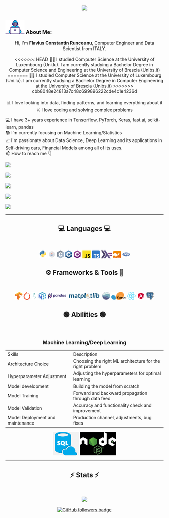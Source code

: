 <!-- FLARUN  -->

<h1 align="center">
<center>
  <a href="https://git.io/typing-svg">
    <img src="https://readme-typing-svg.herokuapp.com?font=Fira+Code&pause=1000&width=435&lines=This+is+Flavius!;Nice+to+meet+you!+%F0%9F%91%8B&center=true&size=30">
  </a>
  </center>
</h1>

### <img src="/images/Developer.gif" alt="developer gif"  height="45px"> About Me:

<p align="center">
  Hi, I'm <b>Flavius Constantin Runceanu</b>, Computer Engineer and Data Scientist from ITALY.
  <br>
  <br>
<<<<<<< HEAD
  👨‍🎓 I studied Computer Science at the University of Luxembourg (Uni.lu). I am currently studying a Bachelor Degree in Computer Science and Engineering at the University of Brescia (Unibs.it)
=======
  👨‍🎓 I studied Computer Science at the University of Luxembourg (Uni.lu). I am currently studying a Bachelor Degree in Computer Engineering at the University of Brescia (Unibs.it)
>>>>>>> cbb8048e24813a7c48c699896222cde4c1e4236d
  <br>
  <br>
  📊 I love looking into data, finding patterns, and learning everything about it
  <br>
  ⚔️ I love coding and solving complex problems
  <br>
  
  💻 I have 3+ years experience in Tensorflow, PyTorch, Keras, fast.ai, scikit-learn, pandas 
  <br>
  📚 I’m currently focusing on Machine Learning/Statistics
  <br>
  📈 I'm passionate about Data Science, Deep Learning and its applications in Self-driving cars, Financial Models among all of its uses.
  <br>
  📫 How to reach me 👇
</p>
<p align="center">

  <!-- LINKEDIN -->

<a href="https://www.linkedin.com/in/flavius-constantin-runceanu/"><img src="https://img.shields.io/badge/linkedin-%230077B5.svg?&style=for-the-badge&logo=linkedin&logoColor=white" height=23></a>

  <!-- EMAIL -->

<a href="mailto:runceanuflavius@gmail.com"><img src="https://img.shields.io/badge/Gmail-D14836?style=for-the-badge&logo=gmail&logoColor=white" height=23></a>

  <!-- WHATSAPP -->

<a href="http://wa.me//00393204616889"><img src="https://img.shields.io/badge/WhatsApp-25D366?style=for-the-badge&logo=whatsapp&logoColor=white" height=23></a>

  <!-- TELEGRAM -->

<a href="https://t.me/mynameisflavius"><img src="https://img.shields.io/badge/Telegram-2CA5E0?style=for-the-badge&logo=telegram&logoColor=white" height=23></a>

  <!-- FACEBOOK -->

<a href="https://www.facebook.com/profile.php?id=100071589776163"><img src="https://img.shields.io/badge/Facebook-1877F2?style=for-the-badge&logo=facebook&logoColor=white" height=23></a>

<hr>

<h2 align="center">💻 Languages 💻</h2><br>

<!-- Assembly, C, C++, C#, Java, Haskell, OCaml, Python, SQL, Javascript, TypeScript, PHP -->

<p align="center">
  <img title="Python" height="25" src="images/python-original.svg">
  <img title="Java" height="25" src="images/java.svg">
  <img title="C" height="25" src="images/c.svg">
  <img title="C++" height="25" src="images/cpp.svg">
  <img title="C#" height="25" src="images/cSharp.svg">
  <img title="Javascript" height="25" src="images/javascript.svg">
    <img title="TypeScript" height="25" src="images/Typescript.svg">
  <img title="Haskell" height="25" src="images/haskell.svg">
  <img title="OCaml" height="25" src="images/ocaml.svg">
  <img title="PHP" height="25" src="images/php.svg">
</p>

<h2 align="center">⚙️ Frameworks & Tools 🔨</h2><br>

<!-- Tensorflow, PyTorch, Fast.ai, Numpy, Matplotlib, Seaborn, ReactJS, Angular, PostgreSQL -->

<p align="center">
  <img title="Tensorflow" height="25" src="images/Tensorflow.png">
  <img title="PyTorch" height="25" src="images/pytorch.png">
  <img title="Fast.ai" height="25" src="images/fastai_small.png">
  <img title="Numpy" height="25" src="images/numpy.svg">
  <img title="Pandas" height="25" src="images/pandas.svg">
  <img title="Matplotlib" height="25" src="images/matplotlib.svg">
  <img title="Seaborn" height="25" src="images/seaborn.svg">
  <img title="Scikit Learn" height="25" src="images/Scikit_learn.svg">
  <img title="ReactJS" height="25" src="images/reactjs.svg">
  <img title="Angular" height="25" src="images/angular.svg">
  <img title="PostgreSQL" height="25" src="images/postgresql.svg">
</p>

<h2 align="center">🟢 Abilities 🟢</h2><br>
<p align="center">
<!-- Data Analysis, Deep learning model training and validation, Back end development, SQL databases -->
    <!-- TODO -->
<!-- Include Descriptions under the icons -->
<!-- TODO -->
<h3 align="center"> Machine Learning/Deep Learning </h3>
<table>
    <tr>
        <td>Skills</td>
        <td>Description</td>
    </tr>
    <tr>
        <td>Architecture Choice</td>
        <td>Choosing the right ML architecture for the right problem</td>
    </tr>
    <tr>
        <td>Hyperparameter Adjustment</td>
        <td>Adjusting the hyperparameters for optimal learning</td>
    </tr>
    <tr>
        <td>Model development</td>
        <td>Building the model from scratch</td>
    </tr>
    <tr>
        <td>Model Training</td>
        <td>Forward and backward propagation through data feed</td>
    </tr>
    <tr>
        <td>Model Validation</td>
        <td>Accuracy and functionality check and improvement</td>
    </tr>
    <tr>
        <td>Model Deployment and maintenance</td>
        <td>Production channel, adjustments, bug fixes</td>
    </tr>
</table>
</p>
<p align="center"> 
  <img title="Sql Database Management" height="75" src="images/sql.png">
  <img title="Back end Development" height="75" src="images/nodejs.png">
</p>

<hr>

<h2 align="center">⚡ Stats ⚡</h2>
<br>

<p align="center">
<a href="https://github.com/HalemoGPA/">
      <img width=325  src="https://github-readme-stats.vercel.app/api/top-langs/?username=flarun&hide=c%23,powershell,Mathematica,Ruby,Objective-C,Objective-C%2b%2b,Cuda&title_color=61dafb&text_color=ffffff&icon_color=61dafb&bg_color=20232a&langs_count=8&layout=compact&border_color=61dafb&hide_border=true" />
 </a>
</p>

<p align="center">
  <a href="https://www.github.com/flaruns" target="_blank" rel="noreferrer"><img src="https://img.shields.io/github/followers/flarun?logo=github&style=for-the-badge&color=282b2f&labelColor=0d1117" alt="GitHub followers badge" /></a>
</p>

